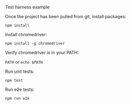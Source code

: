 Test harness example

Once the project has been pulled from git, install packages:

```npm install```

Install chromedriver:

```npm install -g chromedriver```

Verify chromedriver is in your PATH:

```PATH``` or ```echo $PATH```

Run unit tests:

```npm test```

Run e2e tests:

```npm run e2e```